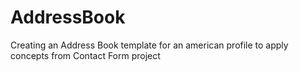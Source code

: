 # AddressBook
Creating an Address Book template for an american profile to apply concepts from Contact Form project
